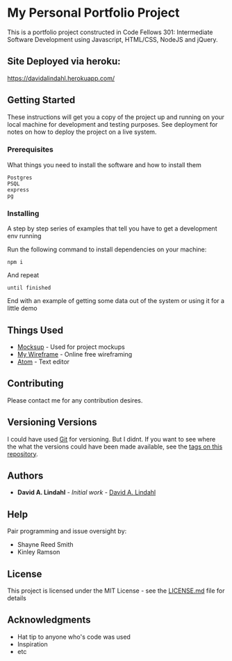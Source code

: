 # My Personal Portfolio Project

This is a portfolio project constructed in Code Fellows 301: Intermediate Software Development using Javascript, HTML/CSS, NodeJS and jQuery.

## Site Deployed via heroku:

https://davidalindahl.herokuapp.com/

## Getting Started

These instructions will get you a copy of the project up and running on your local machine for development and testing purposes. See deployment for notes on how to deploy the project on a live system.

### Prerequisites

What things you need to install the software and how to install them

```
Postgres
PSQL
express
pg
```

### Installing

A step by step series of examples that tell you have to get a development env running

Run the following command to install dependencies on your machine:

```
npm i
```

And repeat

```
until finished
```

End with an example of getting some data out of the system or using it for a little demo

## Things Used

* [Mocksup](http://magicmockups.com/) - Used for project mockups
* [My Wireframe](https://wireframe.cc/ek1nuD) - Online free wireframing
* [Atom](https://atom.io) - Text editor

## Contributing

Please contact me for any contribution desires.

## Versioning Versions

I could have used [Git](http://git.org/) for versioning. But I didnt. If you want to see where the what the versions could have been made available, see the [tags on this repository](https://github.com/austriker27/personal-portfolio/tags).

## Authors

* **David A. Lindahl** - *Initial work* - [David A. Lindahl](https://github.com/austriker27)

## Help

Pair programming and issue oversight by:
* Shayne Reed Smith  
* Kinley Ramson



## License

This project is licensed under the MIT License - see the [LICENSE.md](LICENSE.md) file for details

## Acknowledgments

* Hat tip to anyone who's code was used
* Inspiration
* etc
